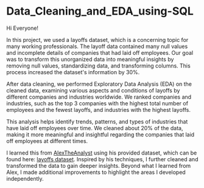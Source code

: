 # Data_Cleaning_and_EDA_using-SQL

Hi Everyone!

In this project, we used a layoffs dataset, which is a concerning topic for many working professionals. The layoff data contained many null values and incomplete details of companies that had laid off employees. Our goal was to transform this unorganized data into meaningful insights by removing null values, standardizing data, and transforming columns. This process increased the dataset's information by 30%.

After data cleaning, we performed Exploratory Data Analysis (EDA) on the cleaned data, examining various aspects and conditions of layoffs by different companies and industries worldwide. We ranked companies and industries, such as the top 3 companies with the highest total number of employees and the fewest layoffs, and industries with the highest layoffs.

This analysis helps identify trends, patterns, and types of industries that have laid off employees over time. We cleaned about 20% of the data, making it more meaningful and insightful regarding the companies that laid off employees at different times.

I learned this from [AlexTheAnalyst](https://github.com/AlexTheAnalyst) using his provided dataset, which can be found here: [layoffs dataset](https://github.com/AlexTheAnalyst/MySQL-YouTube-Series/blob/main/layoffs.csv). Inspired by his techniques, I further cleaned and transformed the data to gain deeper insights. Beyond what I learned from Alex, I made additional improvements to highlight the areas I developed independently.

